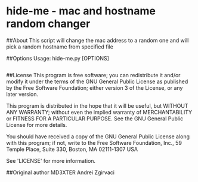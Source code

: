 # hide-me - mac and hostname random changer

##About
This script will change the mac address to a random one and will pick a random hostname from specified file

##Options
    Usage: hide-me.py [OPTIONS]
```

```
##License
This program is free software; you can redistribute it and/or modify it under the terms of the GNU General Public License as published by the Free Software Foundation; either version 3 of the License, or any later version.

This program is distributed in the hope that it will be useful, but WITHOUT ANY WARRANTY; without even the implied warranty of MERCHANTABILITY or FITNESS FOR A PARTICULAR PURPOSE. See the GNU General Public License for more details.

You should have received a copy of the GNU General Public License along with this program; if not, write to the Free Software Foundation, Inc., 59 Temple Place, Suite 330, Boston, MA 02111-1307 USA

See 'LICENSE' for more information.

##Original author
MD3XTER Andrei Zgirvaci
